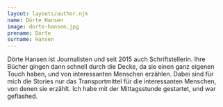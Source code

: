 ```yaml
---
layout: layouts/author.njk
name: Dörte Hansen
image: dorte-hansen.jpg
prename: Dörte
surname: Hansen
---
```

Dörte Hansen ist Journalisten und seit 2015 auch Schriftstellerin. Ihre Bücher gingen dann schnell durch die Decke, da sie einen ganz eigenen Touch haben, und von interessanten Menschen erzählen. Dabei sind für mich die Stories nur das Transportmittel für die interessanten Menschen, von denen sie erzählt. Ich habe mit der Mittagsstunde gestartet, und war geflashed.
